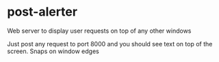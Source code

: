 # post-alerter
Web server to display user requests on top of any other windows


Just post any request to port 8000 and you should see text on top of the screen.
Snaps on window edges
